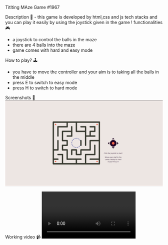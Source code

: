 Titlting MAze Game #1967

Description 📃 - this game is developed by html,css and js tech stacks and you can play it easily by using the joystick given in the game !
functionalities 🎮
- a joystick to control the balls in the maze
- there are 4 balls into the maze
- game comes with hard and easy mode

How to play? 🕹️
- you have to move the controller and your aim is to taking all the balls in the middle
- press E to switch to easy mode
- press H to switch to hard mode

Screenshots 📸
![image](../../assets/images/tilting_maze_game.png)


Working video 📹
![video](../../assets/animations/gssoc.mp4)